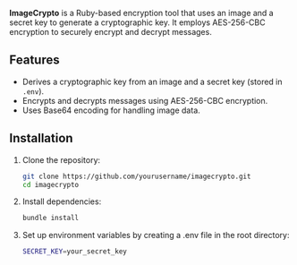 **ImageCrypto** is a Ruby-based encryption tool that uses an image and a secret key to generate a cryptographic key. It employs AES-256-CBC encryption to securely encrypt and decrypt messages.

## Features
- Derives a cryptographic key from an image and a secret key (stored in `.env`).
- Encrypts and decrypts messages using AES-256-CBC encryption.
- Uses Base64 encoding for handling image data.

## Installation

1. Clone the repository:
   ```bash
   git clone https://github.com/yourusername/imagecrypto.git
   cd imagecrypto
2. Install dependencies:

    ```bash
    bundle install
3. Set up environment variables by creating a .env file in the root directory:
     ```bash
    SECRET_KEY=your_secret_key
